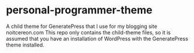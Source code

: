 # personal-programmer-theme
A child theme for GeneratePress that I use for my blogging site noitcereon.com
This repo only contains the child-theme files, so it is assumed that you have an installation of WordPress with the GeneratePress theme installed.
